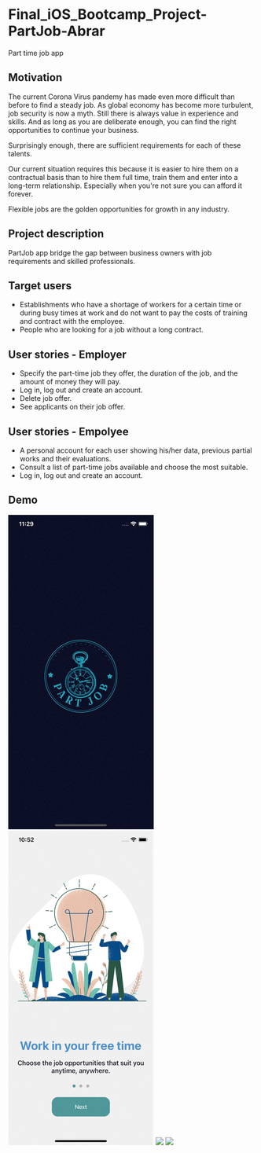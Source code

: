 # Final_iOS_Bootcamp_Project-PartJob-Abrar
Part time job app

## Motivation
The current Corona Virus pandemy has made even more difficult than before to find a steady job. As global economy has become more turbulent, job security is now a myth. Still there is always value in experience and skills. And as long as you are deliberate enough, you can find the right opportunities to continue your business.

Surprisingly enough, there are sufficient requirements for each of these talents.  

Our current situation requires this because it is easier to hire them on a contractual basis than to hire them full time, train them and enter into a long-term relationship. Especially when you're not sure you can afford it forever.

Flexible jobs are the golden opportunities for growth in any industry.


## Project description
PartJob app bridge the gap between business owners with job requirements and skilled professionals.


## Target users
   - Establishments who have a shortage of workers for a certain time or during busy times at work and do not want to pay the costs of training and contract with the employee.
   - People who are looking for a job without a long contract.

## User stories - Employer
   - Specify the part-time job they offer, the duration of the job, and the amount of money they will pay.
   - Log in, log out and create an account.
   - Delete job offer.
   - See applicants on their job offer.


## User stories - Empolyee
   - A personal account for each user showing his/her data, previous partial works and their evaluations.
   - Consult a list of part-time jobs available and choose the most suitable.
   - Log in, log out and create an account.



## Demo
![](DarkMoodArabicRecording.gif)
![](LightEnglishRecording.gif)
![](PartJobRecordingArabic.gif)
![](PartJobRecordingEnglish.gif)




